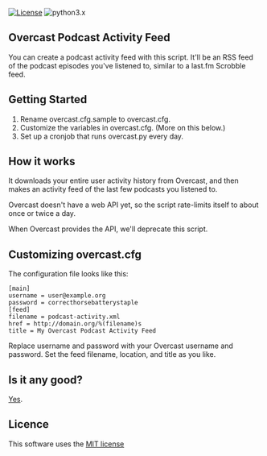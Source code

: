 [![License](https://img.shields.io/badge/license-MIT_license-blue.svg)](https://raw.githubusercontent.com/dblume/md-reader/master/LICENSE.txt)
![python3.x](https://img.shields.io/badge/python-3.x-green.svg)

## Overcast Podcast Activity Feed

You can create a podcast activity feed with this script. It'll be an RSS feed
of the podcast episodes you've listened to, similar to a last.fm Scrobble feed.


## Getting Started

1. Rename overcast.cfg.sample to overcast.cfg.
2. Customize the variables in overcast.cfg. (More on this below.)
3. Set up a cronjob that runs overcast.py every day.

## How it works

It downloads your entire user activity history from Overcast, and then makes
an activity feed of the last few podcasts you listened to.

Overcast doesn't have a web API yet, so the script rate-limits itself to about
once or twice a day.

When Overcast provides the API, we'll deprecate this script.

## Customizing overcast.cfg

The configuration file looks like this:

    [main]
    username = user@example.org
    password = correcthorsebatterystaple
    [feed]
    filename = podcast-activity.xml
    href = http://domain.org/%(filename)s
    title = My Overcast Podcast Activity Feed

Replace username and password with your Overcast username and password. Set the
feed filename, location, and title as you like.

## Is it any good?

[Yes](https://news.ycombinator.com/item?id=3067434).

## Licence

This software uses the [MIT license](https://raw.githubusercontent.com/dblume/overcast-podcast-activity-feed/master/LICENSE.txt)
